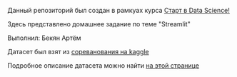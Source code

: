 Данный репозиторий был создан в рамкуах курса [Старт в Data Science!](https://stepik.org/course/194633/)

Здесь представлено домашнее задание по теме "Streamlit"

Выполнил: Бекян Артём

Датасет был взят из [сореванования на kaggle](https://www.kaggle.com/competitions/titanic/overview)

Подробное описание датасета можно найти [на этой странице](https://www.kaggle.com/competitions/titanic/data)
